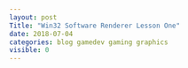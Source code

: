 ```yaml
---
layout: post
Title: "Win32 Software Renderer Lesson One"
date: 2018-07-04
categories: blog gamedev gaming graphics
visible: 0
---
```


